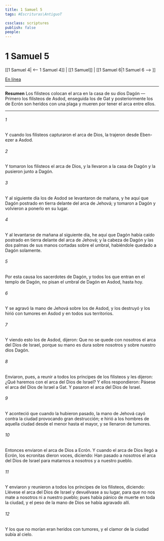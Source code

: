 ```yaml
---
title: 1 Samuel 5
tags: #Escrituras\AntiguoT

cssclass: scriptures
publish: false
people:
---
```


# 1 Samuel 5
[[1 Samuel 4| <-- 1 Samuel 4]] | [[1 Samuel]] | [[1 Samuel 6|1 Samuel 6 --> ]]

[En línea](https://churchofjesuschrist.org/study/scriptures/ot/1-sam/5?lang=spa)

---
__Resumen__
Los filisteos colocan el arca en la casa de su dios Dagón — Primero los filisteos de Asdod, enseguida los de Gat y posteriormente los de Ecrón son heridos con una plaga y mueren por tener el arca entre ellos.

---
###### 1 
Y cuando los filisteos capturaron el arca de Dios, la trajeron desde Eben-ezer a Asdod.

###### 2 
Y tomaron los filisteos el arca de Dios, y la llevaron a la casa de Dagón y la pusieron junto a Dagón.

###### 3 
Y al siguiente día los de Asdod se levantaron de mañana, y he aquí que Dagón  postrado en tierra delante del arca de Jehová; y tomaron a Dagón y volvieron a ponerlo en su lugar.

###### 4 
Y al levantarse de mañana al siguiente día, he aquí que Dagón había caído postrado en tierra delante del arca de Jehová; y la cabeza de Dagón y las dos palmas de sus manos  cortadas sobre el umbral, habiéndole quedado a Dagón  solamente.

###### 5 
Por esta causa los sacerdotes de Dagón, y todos los que entran en el templo de Dagón, no pisan el umbral de Dagón en Asdod, hasta hoy.

###### 6 
Y se agravó la mano de Jehová sobre los de Asdod, y los destruyó y los hirió con tumores en Asdod y en todos sus territorios.

###### 7 
Y viendo esto los de Asdod, dijeron: Que no se quede con nosotros el arca del Dios de Israel, porque su mano es dura sobre nosotros y sobre nuestro dios Dagón.

###### 8 
Enviaron, pues, a reunir a todos los príncipes de los filisteos y les dijeron: ¿Qué haremos con el arca del Dios de Israel? Y ellos respondieron: Pásese el arca del Dios de Israel a Gat. Y pasaron  el arca del Dios de Israel.

###### 9 
Y aconteció que cuando la hubieron pasado, la mano de Jehová cayó contra la ciudad provocando gran destrucción; e hirió a los hombres de aquella ciudad desde el menor hasta el mayor, y se llenaron de tumores.

###### 10 
Entonces enviaron el arca de Dios a Ecrón. Y cuando el arca de Dios llegó a Ecrón, los ecronitas dieron voces, diciendo: Han pasado a nosotros el arca del Dios de Israel para matarnos a nosotros y a nuestro pueblo.

###### 11 
Y enviaron y reunieron a todos los príncipes de los filisteos, diciendo: Llévese el arca del Dios de Israel y devuélvase a su lugar, para que no nos mate a nosotros ni a nuestro pueblo; pues había pánico de muerte en toda la ciudad, y el peso de la mano de Dios se había agravado allí.

###### 12 
Y los que no morían eran heridos con tumores, y el clamor de la ciudad subía al cielo.

